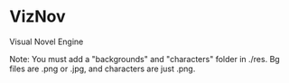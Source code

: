 # VizNov
Visual Novel Engine

Note: You must add a "backgrounds" and "characters" folder in ./res.  Bg files are .png or .jpg, and characters are just .png.
